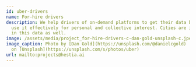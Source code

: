 ```yaml
---
id: uber-drivers
name: For-hire drivers
description: We help drivers of on-demand platforms to get their data back and
  use it effectively for personal and collective interest. Cities are interested
  in this data as well.
image: /assets/media/project_for-hire-drivers-c-dan-gold-unsplash-c.jpeg
image_caption: Photo by [Dan Gold](https://unsplash.com/@danielcgold)
  on [Unsplash](https://unsplash.com/s/photos/uber)
url: mailto:projects@hestia.ai
---
```

